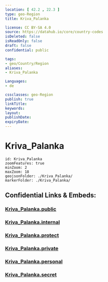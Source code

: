 ```yaml
---
location: [ 42.2 , 22.3 ] 
type: geo-Region
title: Kriva_Palanka

license: CC BY-SA 4.0
source: https://datahub.io/core/country-codes
isDeleted: false
isReadOnly: false
draft: false
confidential: public

tags:
- geo/Country/Region
aliases:
- Kriva_Palanka

Languages:
- de

cssclasses: geo-Region
publish: true
linkTitle: 
keywords: 
layout: 
publishDate: 
expiryDate: 
---
```


# Kriva_Palanka

```leaflet
id: Kriva_Palanka
zoomFeatures: true 
minZoom: 2 
maxZoom: 18
geojsonFolder: ./Kriva_Palanka/
markerFolder: ./Kriva_Palanka/
```


## Confidential Links & Embeds: 

### [Kriva_Palanka.public](/_public/\Earth\Continent\Europe\Europe~South\Macedonia~North\Municipalities~MacedoniaKriva_Palanka.public.md) 

### [Kriva_Palanka.internal](/_internal/\Earth\Continent\Europe\Europe~South\Macedonia~North\Municipalities~MacedoniaKriva_Palanka.internal.md) 

### [Kriva_Palanka.protect](/_protect/\Earth\Continent\Europe\Europe~South\Macedonia~North\Municipalities~MacedoniaKriva_Palanka.protect.md) 

### [Kriva_Palanka.private](/_private/\Earth\Continent\Europe\Europe~South\Macedonia~North\Municipalities~MacedoniaKriva_Palanka.private.md) 

### [Kriva_Palanka.personal](/_personal/\Earth\Continent\Europe\Europe~South\Macedonia~North\Municipalities~MacedoniaKriva_Palanka.personal.md) 

### [Kriva_Palanka.secret](/_secret/\Earth\Continent\Europe\Europe~South\Macedonia~North\Municipalities~MacedoniaKriva_Palanka.secret.md)

